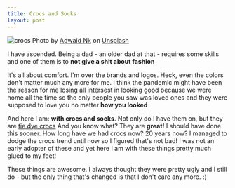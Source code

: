 ```yaml
---
title: Crocs and Socks
layout: post
---
```

![crocs](/assets/crocs.jpg)
Photo by <a href="https://unsplash.com/@adwaid?utm_source=unsplash&utm_medium=referral&utm_content=creditCopyText">Adwaid Nk</a> on <a href="https://unsplash.com/s/photos/crocs?utm_source=unsplash&utm_medium=referral&utm_content=creditCopyText">Unsplash</a>
  
I have ascended. Being a dad - an older dad at that - requires some skills and one of them is to **not give a shit about fashion**

It's all about comfort. I'm over the brands and logos. Heck, even the colors don't matter much any more for me. I think the
pandemic  might have been the reason for me losing all intersest in looking good because we were home all the  time so the only
people you saw was loved ones and they were supposed to love you no matter **how you looked**

And here I am: **with crocs and socks**.  Not only do I have them on, but they are [tie dye crocs](https://amzn.to/41FfOvj)
And you know what? They are **great!** I should have done this sooner. How long have we had crocs now? 20 years now? I managed to 
dodge the crocs trend until now so I figured that's not bad! I was not an early adopter of these and yet here I am with these
things pretty much glued to my feet!

These things are awesome. I always thought they were pretty ugly and I still do - but the only thing that's changed is that 
I don't care any more. :)


